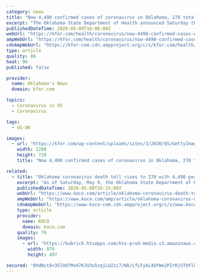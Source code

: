 ```yaml
---
category: news
title: "Now 4,490 confirmed cases of coronavirus in Oklahoma, 270 total COVID-19 deaths"
excerpt: "The Oklahoma State Department of Health announced Saturday that there are now 4,490 confirmed cases COVID-19 in the state and 270 total deaths. Of the 270 total deaths so"
publishedDateTime: 2020-05-09T16:06:00Z
webUrl: "https://kfor.com/health/coronavirus/now-4490-confirmed-cases-of-coronavirus-in-oklahoma-270-total-covid-19-deaths/"
ampWebUrl: "https://kfor.com/health/coronavirus/now-4490-confirmed-cases-of-coronavirus-in-oklahoma-270-total-covid-19-deaths/amp/"
cdnAmpWebUrl: "https://kfor-com.cdn.ampproject.org/c/s/kfor.com/health/coronavirus/now-4490-confirmed-cases-of-coronavirus-in-oklahoma-270-total-covid-19-deaths/amp/"
type: article
quality: 86
heat: 96
published: false

provider:
  name: Oklahoma's News
  domain: kfor.com

topics:
  - Coronavirus in US
  - Coronavirus

tags:
  - US-OK

images:
  - url: "https://kfor.com/wp-content/uploads/sites/3/2020/05/GettyImages-1213688615.jpg?w=724&h=483&crop=1&resize=1280,720"
    width: 1280
    height: 720
    title: "Now 4,490 confirmed cases of coronavirus in Oklahoma, 270 total COVID-19 deaths"

related:
  - title: "Oklahoma coronavirus death toll rises to 270 with 4,490 positive cases statewide"
    excerpt: "As of Saturday, May 9, the Oklahoma State Department of Health reported there are 4,490 confirmed positive coronavirus cases in the state, and that the number of virus-related deaths increased to 270."
    publishedDateTime: 2020-05-09T16:15:00Z
    webUrl: "https://www.koco.com/article/oklahoma-coronavirus-death-toll-rises-to-270-with-4490-positive-cases-statewide/32424085"
    ampWebUrl: "https://www.koco.com/amp/article/oklahoma-coronavirus-death-toll-rises-to-270-with-4490-positive-cases-statewide/32424085"
    cdnAmpWebUrl: "https://www-koco-com.cdn.ampproject.org/c/s/www.koco.com/amp/article/oklahoma-coronavirus-death-toll-rises-to-270-with-4490-positive-cases-statewide/32424085"
    type: article
    provider:
      name: KOCO
      domain: koco.com
    quality: 70
    images:
      - url: "https://kubrick.htvapps.com/htv-prod-media.s3.amazonaws.com/images/coronavirus1-jpg-1584725207.jpg?crop=1.00xw:0.997xh;0,0&resize=1200:*"
        width: 879
        height: 497

secured: "0XdNst8+3SlOd7Mv67KJU3u5zqjLUZzi7/Nk/LfLFykL4QYWe2PZrRjSTOYlQOcE95Iz8kJCxzQCSebP15ujsKKz70zNJY0F8yFoJT02AyK94dJTbbh37K1FQN+8hNa2g04oikQCiPdoYfbDoeTYj7T3Md8ZnpptHUnMbRn4v5aaqjX86wH03kGLXQ4nEZ6VADANyJU1+Kg46qIMNW2HmRpWx8J+YiA7L/K0TzlTJaogCZe9sKdaxIB8s6OzqrZiWXEEIFc65Vdo2NyLuDfBbfUzDakglDjtINeVIbZkEbisnRv3Ij+WytkdNoCan5HSixKhTE7/sYb3j50XiKGAnAQkd4c7tQCk29pEYdm6fsVOXdRiCUzhGUY4bSR6xsSCMXAR4ozTKC3+U5zbcADZmB8YWfB6tg5OB8IDYcBJ2vO/Rsuqg6DMVpkY1nXDAvtV6VEsd6lngABqsfx5PD+gebVeIGN8HEhbgHZ1ctpufmI=;uk5xELoQXFjTfRoTHL7VDQ=="
---
```


